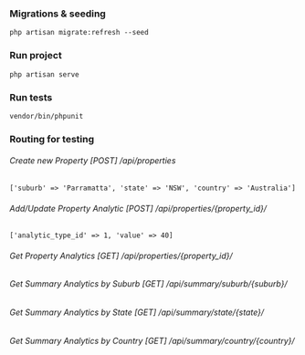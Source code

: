 ### Migrations & seeding
`php artisan migrate:refresh --seed`

### Run project
`php artisan serve`

### Run tests
`vendor/bin/phpunit`

### Routing for testing

###### Create new Property [POST] /api/properties
`['suburb' => 'Parramatta', 'state' => 'NSW', 'country' => 'Australia']`

###### Add/Update Property Analytic [POST] /api/properties/{property_id}/
`['analytic_type_id' => 1, 'value' => 40]`

###### Get Property Analytics [GET] /api/properties/{property_id}/

###### Get Summary Analytics by Suburb [GET] /api/summary/suburb/{suburb}/

###### Get Summary Analytics by State [GET] /api/summary/state/{state}/

###### Get Summary Analytics by Country [GET] /api/summary/country/{country}/